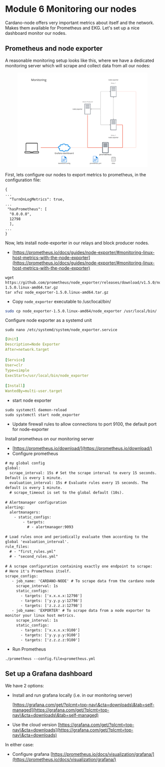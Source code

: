 # Module 6 Monitoring our nodes

Cardano-node offers very important metrics about itself and the network. Makes them available for Prometheus and EKG. Let's set up a nice dashboard monitor our nodes.&#x20;

## Prometheus and node exporter

A reasonable monitoring setup looks like this, where we have a dedicated monitoring server which will scrape and collect data from all our nodes:

<figure><img src=".gitbook/assets/monitoring.png" alt=""><figcaption></figcaption></figure>

First, lets configure our nodes to export metrics to prometheus, in the configuration file:

```
{
...
  "TurnOnLogMetrics": true,
...
 "hasPrometheus": [
  "0.0.0.0",
  12798
  ],
...
}
```

Now, lets install node-exporter in our relays and block producer nodes.&#x20;

* [https://prometheus.io/docs/guides/node-exporter/#monitoring-linux-host-metrics-with-the-node-exporter](https://prometheus.io/docs/guides/node-exporter/#monitoring-linux-host-metrics-with-the-node-exporter)

```
wget https://github.com/prometheus/node_exporter/releases/download/v1.5.0/node_exporter-1.5.0.linux-amd64.tar.gz
tar xfvz node_exporter-1.5.0.linux-amd64.tar.gz
```

* Copy `node_exporter` executable to /usr/local/bin/

```bash
sudo cp node_exporter-1.5.0.linux-amd64/node_exporter /usr/local/bin/
```

Configure node exporter as a systemd unit

```
sudo nano /etc/systemd/system/node_exporter.service
```

```yaml
[Unit]
Description=Node Exporter
After=network.target

[Service]
User=clr
Type=simple
ExecStart=/usr/local/bin/node_exporter

[Install]
WantedBy=multi-user.target
```

* start node exporter

```
sudo systemctl daemon-reload
sudo systemctl start node_exporter
```

* Update firewall rules to allow connections to port 9100, the default port for node-exporter



Install prometheus on our monitoring server

* [https://prometheus.io/download/](https://prometheus.io/download/)
* Configure prometheus

```
# my global config
global:
  scrape_interval: 15s # Set the scrape interval to every 15 seconds. Default is every 1 minute.
  evaluation_interval: 15s # Evaluate rules every 15 seconds. The default is every 1 minute.
  # scrape_timeout is set to the global default (10s).

# Alertmanager configuration
alerting:
  alertmanagers:
    - static_configs:
        - targets:
          # - alertmanager:9093

# Load rules once and periodically evaluate them according to the global 'evaluation_interval'.
rule_files:
  # - "first_rules.yml"
  # - "second_rules.yml"

# A scrape configuration containing exactly one endpoint to scrape:
# Here it's Prometheus itself.
scrape_configs:
   - job_name: 'CARDANO-NODE' # To scrape data from the cardano node
     scrape_interval: 1s
     static_configs:
       - targets: ['x.x.x.x:12798']
       - targets: ['y.y.y.y:12798']
       - targets: ['z.z.z.z:12798']
   - job_name: 'EXPORTER' # To scrape data from a node exporter to monitor your linux host metrics.
     scrape_interval: 1s
     static_configs:
       - targets: ['x.x.x.x:9100']
       - targets: ['y.y.y.y:9100']
       - targets: ['z.z.z.z:9100']
```

* Run Prometheus

```
./prometheus --config.file=prometheus.yml
```

## Set up a Grafana dashboard

We have 2 options:

*   Install and run grafana locally (i.e. in our monitoring server)&#x20;

    [https://grafana.com/get/?plcmt=top-nav\&cta=downloads\&tab=self-managed](https://grafana.com/get/?plcmt=top-nav\&cta=downloads\&tab=self-managed)
* Use the cloud version [https://grafana.com/get/?plcmt=top-nav\&cta=downloads](https://grafana.com/get/?plcmt=top-nav\&cta=downloads)

In either case:&#x20;

* Configure grafana [https://prometheus.io/docs/visualization/grafana/](https://prometheus.io/docs/visualization/grafana/)

